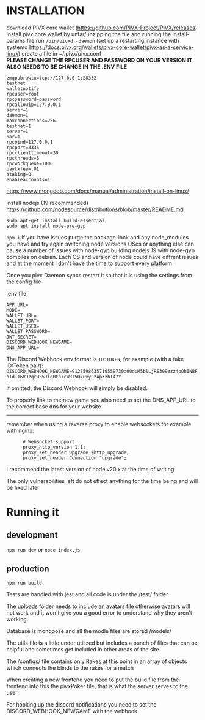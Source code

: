 # INSTALLATION
download PIVX core wallet (https://github.com/PIVX-Project/PIVX/releases)
Install pivx core wallet by untar/unzipping the file and running the install-params file
run `/bin/pivxd -daemon`
(set up a restarting instance with systemd https://docs.pivx.org/wallets/pivx-core-wallet/pivx-as-a-service-linux)
create a file in ~/.pivx/pivx.conf   
**PLEASE CHANGE THE RPCUSER AND PASSWORD ON YOUR VERSION IT ALSO NEEDS TO BE CHANGE IN THE .ENV FILE**

```               
zmqpubrawtx=tcp://127.0.0.1:28332 
testnet
walletnotify 
rpcuser=root
rpcpassword=password
rpcallowip=127.0.0.1
server=1
daemon=1
maxconnections=256
testnet=1
server=1
par=1
rpcbind=127.0.0.1
rpcport=3335
rpcclienttimeout=30
rpcthreads=5
rpcworkqueue=1000
paytxfee=.01
staking=0
enableaccounts=1
```
https://www.mongodb.com/docs/manual/administration/install-on-linux/

install nodejs (19 recommended)
https://github.com/nodesource/distributions/blob/master/README.md

```
sudo apt-get install build-essential
sudo apt install node-pre-gyp 
```
`npm i` 
If you have issues purge the package-lock and any node_modules you have and try again
switching node versions OSes or anything else can cause a number of issues with node-gyp building
nodejs 19 with node-gyp compiles on debian. Each OS and version of node could have diffrent issues and at the moment I don't have the time to support every platform

Once you pivx Daemon syncs restart it so that it is using the settings from the config file

.env file:
```
APP_URL=
MODE=
WALLET_URL=
WALLET_PORT=
WALLET_USER=
WALLET_PASSWORD=
JWT_SECRET=
DISCORD_WEBHOOK_NEWGAME=
DNS_APP_URL=
```

The Discord Webhook env format is `ID:TOKEN`, for example (with a fake ID:Token pair):
`DISCORD_WEBHOOK_NEWGAME=9127598635710559730:0OduM5blLjRS309zzz4pQhINBFhTd-16VDzqrUS5JlqHth7cWRI5Q7uvyCzApXzhT47Y`

If omitted, the Discord Webhook will simply be disabled.

To properly link to the new game you also need to set the DNS_APP_URL to the correct base dns for your website

---

remember when using a reverse proxy to enable websockets for example with nginx:
```
      # WebSocket support
      proxy_http_version 1.1;
      proxy_set_header Upgrade $http_upgrade;
      proxy_set_header Connection "upgrade";
```

I recommend the latest version of node v20.x at the time of writing

The only vulnerabilities left do not effect anything for the time being and will be fixed later

# Running it
## development
` npm run dev `
or
` node index.js `
## production
` npm run build `


Tests are handled with jest and all code is under the /test/ folder

The uploads folder needs to include an avatars file otherwise avatars will not work and it won't give you a good error to understand why they aren't working.

Database is mongoose and all the modle files are stored /models/

The utils file is a little under utilized but includes a bunch of files that can be helpful and sometimes get included in other areas of the site.

The /configs/ file contains only Rakes at this point in an array of objects which connects the blinds to the rakes for a match

When creating a new frontend you need to put the build file from the frontend into this the pivxPoker file, that is what the server serves to the user

For hooking up the discord notifications you need to set the DISCORD_WEBHOOK_NEWGAME with the webhook
